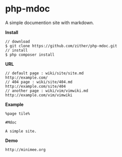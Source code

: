 php-mdoc
========

A simple documention site with markdown.

**Install**

    // download
    $ git clone https://github.com/zither/php-mdoc.git
    // install
    $ php composer install

**URL**

    // default page : wiki/site/site.md
    http://example.com/
    // 404 page : wiki/site/404.md
    http://example.com/site/404
    // another page : wiki/vim/vimwiki.md
    http://example.com/vim/vimwiki

**Example**

    %page tile%

    #Mdoc

    A simple site.

**Demo**

    http://minimee.org
